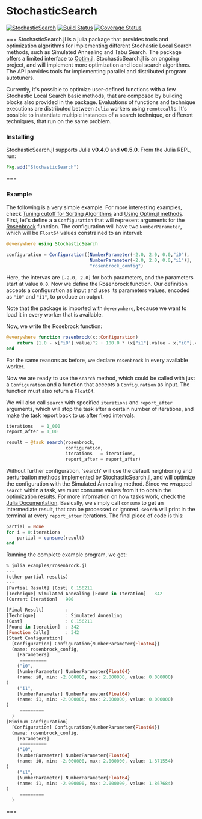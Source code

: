 # StochasticSearch
[![StochasticSearch](http://pkg.julialang.org/badges/StochasticSearch_0.4.svg)](http://pkg.julialang.org/?pkg=StochasticSearch&ver=0.4)
[![Build Status](https://travis-ci.org/phrb/StochasticSearch.jl.svg?branch=master)](https://travis-ci.org/phrb/StochasticSearch.jl)
[![Coverage Status](https://coveralls.io/repos/phrb/StochasticSearch.jl/badge.svg?branch=master)](https://coveralls.io/r/phrb/StochasticSearch.jl?branch=master)

===
StochasticSearch.jl is a julia package that provides tools and optimization algorithms for implementing different Stochastic Local Search methods, such as Simulated Annealing and Tabu Search. The package offers a limited interface to [Optim.jl](https://github.com/JuliaOpt/Optim.jl). StochasticSearch.jl is an ongoing project, and will implement more optimization and local search algorithms. The API provides tools for implementing parallel and distributed program autotuners.

Currently, it's possible to optimize user-defined functions with a few Stochastic Local Search basic methods, that are composed by building blocks also provided in the package. Evaluations of functions and technique executions are distributed between `Julia` workers using `remotecall`s. It's possible to instantiate multiple instances of a search technique, or different techniques, that run on the same problem.

### Installing
StochasticSearch.jl supports Julia **v0.4.0** and **v0.5.0**. From the Julia REPL, run:
```jl
Pkg.add("StochasticSearch")
```
===
### Example
The following is a very simple example. For more interesting examples, check [Tuning cutoff for Sorting Algorithms](https://github.com/phrb/StochasticSearch.jl/wiki/Tuning-the-Cutoff-for-Sorting-Algorithms) and [Using Optim.jl methods](https://github.com/phrb/StochasticSearch.jl/wiki/Using-Optim.jl-methods).
First, let's define a a ```Configuration``` that will represent arguments for the [Rosenbrock](http://en.wikipedia.org/wiki/Rosenbrock_function) function. The configuration will have two ```NumberParameter```, which will be ```Float64``` values constrained to an interval:
```jl
@everywhere using StochasticSearch

configuration = Configuration([NumberParameter(-2.0, 2.0, 0.0,"i0"),
                               NumberParameter(-2.0, 2.0, 0.0,"i1")],
                               "rosenbrock_config")
```
Here, the intervas are ```[-2.0, 2.0]``` for both parameters, and the parameters start at value ```0.0```. Now we define the Rosenbrock function. Our definition accepts a configuration as input and uses its parameters values, encoded as ```"i0"``` and ```"i1"```, to produce an output.

Note that the package is imported with ```@everywhere```, because we want to load it in every worker that is available.

Now, we write the Rosebrock function:
```jl
@everywhere function rosenbrock(x::Configuration)
    return (1.0 - x["i0"].value)^2 + 100.0 * (x["i1"].value - x["i0"].value^2)^2
end
```
For the same reasons as before, we declare ```rosenbrock``` in every available worker.

Now we are ready to use the ```search``` method, which could be called with just a ```Configuration``` and a function that accepts a ```Configuration``` as input. The function must also return a ```Float64```.

We will also call ```search``` with specified ```iterations``` and ```report_after``` arguments, which will stop the task after a certain number of iterations, and make the task report back to us after fixed intervals.
```jl
iterations   = 1_000
report_after = 1_00

result = @task search(rosenbrock,
                      configuration,
                      iterations   = iterations,
                      report_after = report_after)
```
Without further configuration, 'search' will use the default neighboring and perturbation methods implemented by StochasticSearch.jl, and will optimize the configuration with the Simulated Annealing method. Since we wrapped ```search``` within a task, we must consume values from it to obtain the optimization results. For more information on how tasks work, check the [Julia Documentation](http://julia.readthedocs.org/en/latest/manual/control-flow/#tasks-aka-coroutines). Basically, we simply call ```consume``` to get an intermediate result, that can be processed or ignored. ```search``` will print in the terminal at every ```report_after``` iterations. The final piece of code is this:
```jl
partial = None
for i = 0:iterations
    partial = consume(result)
end
```
Running the complete example program, we get:
```jl
% julia examples/rosenbrock.jl
---
(other partial results)
---
[Partial Result] [Cost] 0.156211 
[Technique] Simulated Annealing [Found in Iteration]   342 
[Current Iteration]   900

[Final Result]        :
[Technique]           : Simulated Annealing
[Cost]                : 0.156211
[Found in Iteration]  : 342
[Function Calls]      : 342
[Start Configuration]
  [Configuration] Configuration{NumberParameter{Float64}}
  (name: rosenbrock_config,
    [Parameters]
     ==========
    ("i0",
    [NumberParameter] NumberParameter{Float64}
    (name: i0, min: -2.000000, max: 2.000000, value: 0.000000)
)
    ("i1",
    [NumberParameter] NumberParameter{Float64}
    (name: i1, min: -2.000000, max: 2.000000, value: 0.000000)
)
     =========
  )
[Minimum Configuration]
  [Configuration] Configuration{NumberParameter{Float64}}
  (name: rosenbrock_config,
    [Parameters]
     ==========
    ("i0",
    [NumberParameter] NumberParameter{Float64}
    (name: i0, min: -2.000000, max: 2.000000, value: 1.371554)
)
    ("i1",
    [NumberParameter] NumberParameter{Float64}
    (name: i1, min: -2.000000, max: 2.000000, value: 1.867684)
)
     =========
  )

```
===
